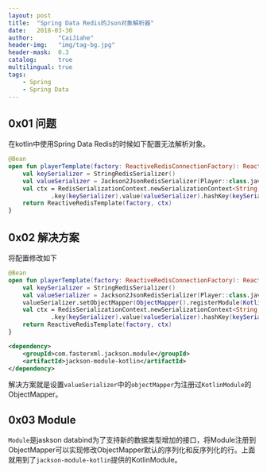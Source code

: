 ```yaml
---
layout: post
title:  "Spring Data Redis的Json对象解析器"
date:   2018-03-30
author:       "CaiJiahe"
header-img:   "img/tag-bg.jpg"
header-mask:  0.3
catalog:      true
multilingual: true
tags:
    - Spring
    - Spring Data
---
```


## 0x01 问题
在kotlin中使用Spring Data Redis的时候如下配置无法解析对象。
```kotlin
@Bean
open fun playerTemplate(factory: ReactiveRedisConnectionFactory): ReactiveRedisTemplate<String, Player> {
	val keySerializer = StringRedisSerializer()
	val valueSerializer = Jackson2JsonRedisSerializer(Player::class.java)
	val ctx = RedisSerializationContext.newSerializationContext<String, Player>()
			.key(keySerializer).value(valueSerializer).hashKey(keySerializer).hashValue(valueSerializer).build()
	return ReactiveRedisTemplate(factory, ctx)
}
```

## 0x02 解决方案
将配置修改如下
```kotlin
@Bean
open fun playerTemplate(factory: ReactiveRedisConnectionFactory): ReactiveRedisTemplate<String, Player> {
	val keySerializer = StringRedisSerializer()
	val valueSerializer = Jackson2JsonRedisSerializer(Player::class.java)
	valueSerializer.setObjectMapper(ObjectMapper().registerModule(KotlinModule()))
	val ctx = RedisSerializationContext.newSerializationContext<String, Player>()
			.key(keySerializer).value(valueSerializer).hashKey(keySerializer).hashValue(valueSerializer).build()
	return ReactiveRedisTemplate(factory, ctx)
}
```

```xml
<dependency>
	<groupId>com.fasterxml.jackson.module</groupId>
	<artifactId>jackson-module-kotlin</artifactId>
</dependency>
```
解决方案就是设置`valueSerializer`中的`objectMapper`为注册过`KotlinModule`的ObjectMapper。

## 0x03 Module
`Module`是jaskson databind为了支持新的数据类型增加的接口，将Module注册到ObjectMapper可以实现修改ObjectMapper默认的序列化和反序列化的行。上面就用到了`jackson-module-kotlin`提供的KotlinModule。
